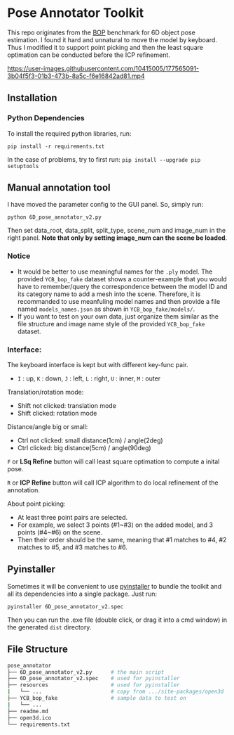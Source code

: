 # Pose Annotator Toolkit

This repo originates from the [BOP](http://bop.felk.cvut.cz) benchmark for 6D object pose estimation.
I found it hard and unnatural to move the model by keyboard. 
Thus I modified it to support point picking and then the least square optimation can be conducted before the ICP refinement.

https://user-images.githubusercontent.com/10415005/177565091-3b04f5f3-01b3-473b-8a5c-f6e16842ad81.mp4

## Installation

### Python Dependencies

To install the required python libraries, run:
```
pip install -r requirements.txt
```

In the case of problems, try to first run: ```pip install --upgrade pip setuptools```


## Manual annotation tool

I have moved the parameter config to the GUI panel. So, simply run:

```
python 6D_pose_annotator_v2.py
```
Then set data_root, data_split, split_type, scene_num and image_num in the right panel. **Note that only by setting image_num can the scene be loaded**.

### Notice
- It would be better to use meaningful names for the `.ply` model. The provided `YCB_bop_fake` dataset shows a counter-example that you would have to remember/query the correspondence between the model ID and its category name to add a mesh into the scene. Therefore, it is recommanded to use meanfuling model names and then provide a file named `models_names.json` as shown in `YCB_bop_fake/models/`.
- If you want to test on your own data, just organize them similar as the file structure and image name style of the provided `YCB_bop_fake` dataset.

### Interface:

The keyboard interface is kept but with different key-func pair.
- `I` : up, `K` : down, `J` : left, `L` : right, `U` : inner, `M` : outer

Translation/rotation mode:
- Shift not clicked: translation mode
- Shift clicked: rotation mode

Distance/angle big or small:
- Ctrl not clicked: small distance(1cm) / angle(2deg)
- Ctrl clicked: big distance(5cm) / angle(90deg)

`F` or **LSq Refine** button will call least square optimation to compute a inital pose.

`R` or **ICP Refine** button will call ICP algorithm to do local refinement of the annotation.

About point picking:
- At least three point pairs are selected.
- For example, we select 3 points (#1~#3) on the added model, and 3 points (#4~#6) on the scene.
- Then their order should be the same, meaning that #1 matches to #4, #2 matches to #5, and #3 matches to #6. 

## Pyinstaller

Sometimes it will be convenient to use [pyinstaller](https://pyinstaller.org/en/stable/) to bundle the toolkit and all its dependencies into a single package. Just run:
```
pyinstaller 6D_pose_annotator_v2.spec
```
Then you can run the .exe file (double click, or drag it into a cmd window) in the generated `dist` directory.

## File Structure
```bash
pose_annotator
├── 6D_pose_annotator_v2.py      # the main script	
├── 6D_pose_annotator_v2.spec    # used for pyinstaller
├── resources                    # used for pyinstaller
|   └── ...                      # copy from .../site-packages/open3d
├── YCB_bop_fake                 # sample data to test on
|   └── ...                      
├── readme.md
├── open3d.ico
└── requirements.txt
```